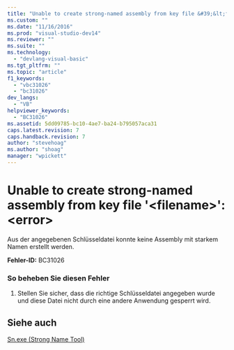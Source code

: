 ```yaml
---
title: "Unable to create strong-named assembly from key file &#39;&lt;filename&gt;&#39;: &lt;error&gt; | Microsoft Docs"
ms.custom: ""
ms.date: "11/16/2016"
ms.prod: "visual-studio-dev14"
ms.reviewer: ""
ms.suite: ""
ms.technology: 
  - "devlang-visual-basic"
ms.tgt_pltfrm: ""
ms.topic: "article"
f1_keywords: 
  - "vbc31026"
  - "bc31026"
dev_langs: 
  - "VB"
helpviewer_keywords: 
  - "BC31026"
ms.assetid: 5dd09785-bc10-4ae7-ba24-b795057aca31
caps.latest.revision: 7
caps.handback.revision: 7
author: "stevehoag"
ms.author: "shoag"
manager: "wpickett"
---
```

# Unable to create strong-named assembly from key file &#39;&lt;filename&gt;&#39;: &lt;error&gt;
Aus der angegebenen Schlüsseldatei konnte keine Assembly mit starkem Namen erstellt werden.  
  
 **Fehler\-ID:** BC31026  
  
### So beheben Sie diesen Fehler  
  
1.  Stellen Sie sicher, dass die richtige Schlüsseldatei angegeben wurde und diese Datei nicht durch eine andere Anwendung gesperrt wird.  
  
## Siehe auch  
 [Sn.exe \(Strong Name Tool\)](../Topic/Sn.exe%20\(Strong%20Name%20Tool\).md)